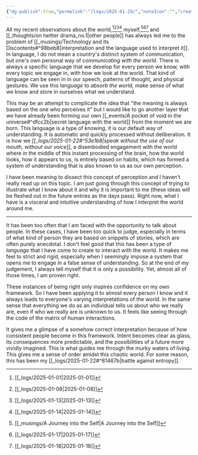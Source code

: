 ```yaml
---
{"dg-publish":true,"permalink":"/logs/2025-01-29/","noteIcon":"","created":"2025-01-29"}
---
```


All my recent observations about the world,[^1][^2][^3][^4] myself,[^5][^6][^7]  and [[_thoughts/on twitter drama_no.1\|other people]] has always led me to the problem of [[_musings/Technology and its Discontents#^98beb8\|interpretation and the language used to interpret it]]. In language, I do not mean a country's distinct system of communication, but one's own personal way of *communicating with the world.* There is always a specific language that we develop for every person we know, with every topic we engage in, with how we look at the world. That kind of language can be seen in in our speech, patterns of thought, and physical gestures. We use this *language* to *absorb the world*, make sense of what we know and store in ourselves what we understand.

This may be an attempt to complicate the idea that "the meaning is always based on the one who perceives it" but I would like to go another layer that we have already been forming our own [[_events/A pocket of void in the universe#^dfcc2b\|secret language with the world]] from the moment we are born. This language is a type of *knowing*, it is our default way of understanding. It is automatic and quickly processed without deliberation. It is how we *[[_logs/2025-01-22#^53e1b8\|speak without the use of our mouth, without our voice]]*, a disembodied engagement with the world where in the middle of this instant processing of the brain, how the world looks, how it appears to us, is entirely based on habits, which has formed a system of understanding that is also known to us as our own perception.

I have been meaning to dissect this concept of perception and I haven't really read up on this topic. I am just going through this concept of trying to illustrate what I know about it and why it is important to me (these ideas will be fleshed out in the future entries as the days pass). Right now, what I have is a visceral and intuitive understanding of how I interpret the world around me.

---
It has been too often that I am faced with the opportunity to talk about people. In these cases, I have been too quick to judge, especially in terms of what kind of person they are based on snippets of stories, which are often purely anecdotal. I don't feel good that this has been a type of *language* that I have come to create to interact with the world. It makes me feel to strict and rigid, especially when I seemingly impose a system that opens me to engage in a false sense of understanding. So at the end of my judgement, I always tell myself that it is only a possibility. Yet, almost all of those times, I am proven right.

These instances of being right only inspires confidence on my own framework. So I have been applying it to almost every person I know and it always leads to everyone's varying interpretations of the world. In the same sense that everything we do as an individual tells us about who we really are, even if who we really are is unknown to us. It feels like seeing through the code of the matrix of human interactions.

It gives me a glimpse of a somehow correct interpretation because of how consistent people become in this framework. Intent becomes clear as glass, its consequences more predictable, and the possibilities of a future more vividly imagined. This is what guides me through the murky waters of living. This gives me a sense of order amidst this chaotic world. For some reason, this has been my [[_logs/2025-01-22#^81467b\|battle against entropy]].

[^1]: [[_logs/2025-01-01\|2025-01-01]]
[^2]: [[_logs/2025-01-08\|2025-01-08]]
[^3]: [[_logs/2025-01-13\|2025-01-13]]
[^4]: [[_logs/2025-01-14\|2025-01-14]]
[^5]: [[_musings/A Journey into the Self\|A Journey into the Self]]
[^6]: [[_logs/2025-01-17\|2025-01-17]]
[^7]: [[_logs/2025-01-18\|2025-01-18]]